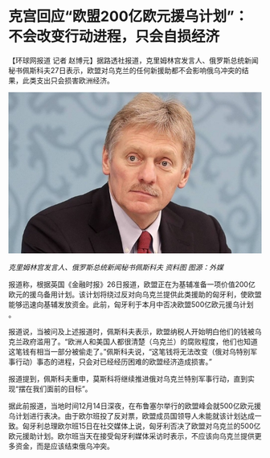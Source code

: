 # 克宫回应“欧盟200亿欧元援乌计划”：不会改变行动进程，只会自损经济

【环球网报道 记者
赵博元】据路透社报道，克里姆林宫发言人、俄罗斯总统新闻秘书佩斯科夫27日表示，欧盟对乌克兰的任何新援助都不会影响俄乌冲突的结果，此类支出只会损害欧洲经济。

![5b171d115d36e70b8e06576f30434bea.jpg](./克宫回应欧盟200亿欧元援乌计划不会改变行动进程只会自损经济/5b171d115d36e70b8e06576f30434bea.jpg)

_克里姆林宫发言人、俄罗斯总统新闻秘书佩斯科夫 资料图 图源：外媒_

报道称，根据英国《金融时报》26日报道，欧盟正在为基辅准备一项价值200亿欧元的援乌备用计划。该计划将绕过反对向乌克兰提供此类援助的匈牙利，使欧盟能够迅速向基辅发放资金。此前，匈牙利于本月中否决欧盟500亿欧元援乌计划
。

报道说，当被问及上述报道时，佩斯科夫表示，欧盟纳税人开始明白他们的钱被乌克兰政府滥用了。“欧洲人和美国人都很清楚（乌克兰）的腐败程度，他们也知道这笔钱有相当一部分被偷走了。”佩斯科夫说，“这笔钱将无法改变（俄对乌特别军事行动）事态的进程，只会对已经经历困难的欧盟经济造成损害。”

报道提到，佩斯科夫重申，莫斯科将继续推进俄对乌克兰特别军事行动，直到实现“摆在我们面前的目标”。

据此前报道，当地时间12月14日深夜，在布鲁塞尔举行的欧盟峰会就500亿欧元援乌计划进行表决。由于欧尔班投了反对票，欧盟成员国领导人未能就该计划达成一致。匈牙利总理欧尔班15日在社交媒体上说，匈牙利否决了欧盟对乌克兰的500亿欧元援助计划。欧尔班当天在接受匈牙利媒体采访时表示，不应该向乌克兰提供更多资金，而是应该结束俄乌冲突。

